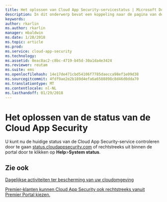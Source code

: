 ```yaml
---
title: Het oplossen van Cloud App Security-servicestatus | Microsoft Docs
description: In dit onderwerp bevat een koppeling naar de pagina van de status Cloud App Security
keywords: 
author: rkarlin
ms.author: rkarlin
manager: mbaldwin
ms.date: 1/28/2018
ms.topic: article
ms.prod: 
ms.service: cloud-app-security
ms.technology: 
ms.assetid: 0eac8ac2-c8bc-4719-b45d-30a1da4e3424
ms.reviewer: reutam
ms.suite: ems
ms.openlocfilehash: 14e17de471cbd54106f7785daecca98ef1e09d38
ms.sourcegitcommit: 4fdf9ae2e2b189d4efa6a6588898c8d46d0dda70
ms.translationtype: MT
ms.contentlocale: nl-NL
ms.lasthandoff: 01/29/2018
---
```

# <a name="troubleshooting-cloud-app-security-status"></a>Het oplossen van de status van de Cloud App Security

U kunt nu de huidige status van de Cloud App Security-service controleren door te gaan [status.cloudappsecurity.com](https://status.cloudappsecurity.com) of rechtstreeks uit binnen de portal door te klikken op **Help**>**System status**. 

## <a name="see-also"></a>Zie ook  
[Dagelijkse activiteiten ter bescherming van uw cloudomgeving](daily-activities-to-protect-your-cloud-environment.md)   

[Premier-klanten kunnen Cloud App Security ook rechtstreeks vanuit Premier Portal kiezen.](https://premier.microsoft.com/)  
  
  